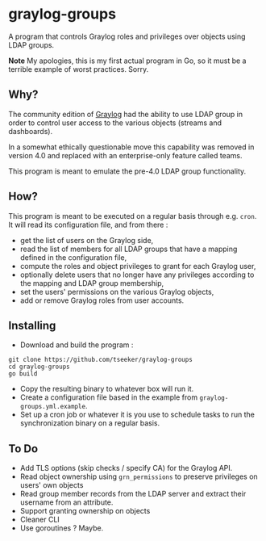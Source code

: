 graylog-groups
===============

A program that controls Graylog roles and privileges over objects using LDAP
groups.

**Note** My apologies, this is my first actual program in Go, so it must be a
terrible example of worst practices. Sorry.

Why?
-----

The community edition of [Graylog](https://graylog.org) had the ability to use
LDAP group in order to control user access to the various objects (streams and
dashboards).

In a somewhat ethically questionable move this capability was removed in version
4.0 and replaced with an enterprise-only feature called teams.

This program is meant to emulate the pre-4.0 LDAP group functionality.

How?
-----

This program is meant to be executed on a regular basis through e.g. `cron`. It
will read its configuration file, and from there :

* get the list of users on the Graylog side,
* read the list of members for all LDAP groups that have a mapping defined in
  the configuration file,
* compute the roles and object privileges to grant for each Graylog user,
* optionally delete users that no longer have any privileges according to the
  mapping and LDAP group membership,
* set the users' permissions on the various Graylog objects,
* add or remove Graylog roles from user accounts.

Installing
-----------

- Download and build the program :
```
git clone https://github.com/tseeker/graylog-groups
cd graylog-groups
go build
```
- Copy the resulting binary to whatever box will run it.
- Create a configuration file based in the example from
  `graylog-groups.yml.example`.
- Set up a cron job or whatever it is you use to schedule tasks to run the
  synchronization binary on a regular basis.

To Do
------

* Add TLS options (skip checks / specify CA) for the Graylog API.
* Read object ownership using `grn_permissions` to preserve privileges on users'
  own objects
* Read group member records from the LDAP server and extract their username
  from an attribute.
* Support granting ownership on objects
* Cleaner CLI
* Use goroutines ? Maybe.
